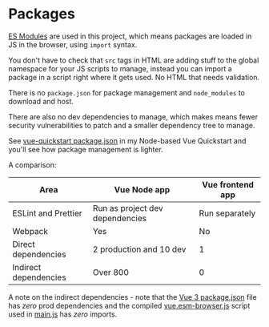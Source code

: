 # Packages

[ES Modules][] are used in this project, which means packages are loaded in JS in the browser, using `import` syntax.

You don't have to check that `src` tags in HTML are adding stuff to the global namespace for your JS scripts to manage, instead you can import a package in a script right where it gets used. No HTML that needs validation.

There is no `package.json` for package management and `node_modules` to download and host.

There are also no dev dependencies to manage, which makes means fewer security vulnerabilities to patch and a smaller dependency tree to manage.

See [vue-quickstart package.json][] in my Node-based Vue Quickstart and you'll see how package management is lighter.

A comparison:

| Area                  | Vue Node app                    | Vue frontend app |
| --------------------- | ------------------------------- | ---------------- |
| ESLint and Prettier   | Run as project dev dependencies | Run separately   |
| Webpack               | Yes                             | No               |
| Direct dependencies   | 2 production and 10 dev         | 1                |
| Indirect dependencies | Over 800                        | 0                |

A note on the indirect dependencies - note that the [Vue 3 package.json][] file has _zero_ prod dependencies and the compiled [vue.esm-browser.js][] script used in [main.js](/asset/js/main.js) has _zero_ imports.


[vue-quickstart package.json]: https://github.com/MichaelCurrin/vue-quickstart/blob/master/package.json
[Vue 3 package.json]: https://github.com/vuejs/vue-next/blob/master/package.json
[vue.esm-browser.js]: https://unpkg.com/vue/dist/vue.esm-browser.js
[ES Modules]: https://michaelcurrin.github.io/dev-cheatsheets/cheatsheets/javascript/general/modules/es-modules.html
